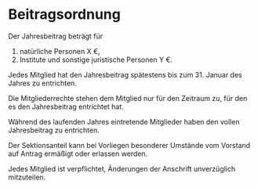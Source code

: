 # Beitragsordnung

Der Jahresbeitrag beträgt für

1. natürliche Personen  X €,
2. Institute und sonstige juristische Personen Y €.

Jedes Mitglied hat den Jahresbeitrag spätestens bis zum 31. Januar des Jahres
zu entrichten.

Die Mitgliederrechte stehen dem Mitglied nur für den Zeitraum zu,
für den es den Jahresbeitrag entrichtet hat.

Während des laufenden Jahres eintretende Mitglieder haben
den vollen Jahresbeitrag zu entrichten.

Der Sektionsanteil kann bei Vorliegen besonderer Umstände
vom Vorstand auf Antrag ermäßigt oder erlassen werden.

Jedes Mitglied ist verpflichtet, Änderungen der
Anschrift unverzüglich mitzuteilen.
